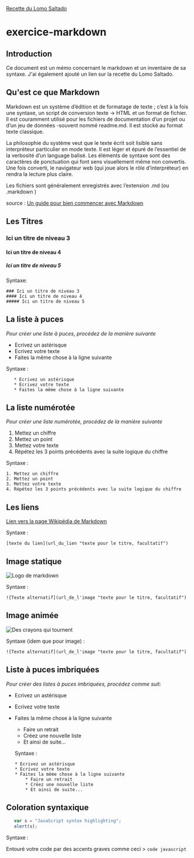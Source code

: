 [Recette du Lomo Saltado](https://github.com/NicolasJamar/exercice-markdown/blob/master/lomo.md)

# exercice-markdown

## Introduction

Ce document est un mémo concernant le markdown et un inventaire de sa syntaxe.
J'ai également ajouté un lien sur la recette du Lomo Saltado. 

## Qu'est ce que Markdown

Markdown est un système d’édition et de formatage de texte ; c’est à la fois une syntaxe, un script de conversion texte → HTML et un format de fichier. Il est couramment utilisé pour les fichiers de documentation d’un projet ou d’un jeu de données -souvent nommé readme.md. Il est stocké au format texte classique.

La philosophie du système veut que le texte écrit soit lisible sans interpréteur particulier en mode texte. Il est léger et épuré de l’essentiel de la verbosité d’un language balisé. Les éléments de syntaxe sont des caractères de ponctuation qui font sens visuellement même non convertis. Une fois converti, le navigateur web (qui joue alors le rôle d’interpréteur) en rendra la lecture plus claire.

Les fichiers sont généralement enregistrés avec l’extension .md (ou .markdown )

source : [Un guide pour bien commencer avec Markdown](https://blog.wax-o.com/2014/04/tutoriel-un-guide-pour-bien-commencer-avec-markdown/)

## Les Titres
  
  ### Ici un titre de niveau 3
   #### Ici un titre de niveau 4
   ##### Ici un titre de niveau 5
   
   Syntaxe:
   
    ### Ici un titre de niveau 3
    #### Ici un titre de niveau 4
    ##### Ici un titre de niveau 5

## La liste à puces

*Pour créer une liste à puces, procédez de la manière suivante*

 * Ecrivez un astérisque 
 * Ecrivez votre texte
 * Faites la même chose à la ligne suivante
 
  Syntaxe :
 
       * Ecrivez un astérisque 
       * Ecrivez votre texte
       * Faites la même chose à la ligne suivante

## La liste numérotée

*Pour créer une liste numérotée, procédez de la manière suivante*

  1. Mettez un chiffre
  2. Mettez un point
  3. Mettez votre texte
  4. Répétez les 3 points précédents avec la suite logique du chiffre
  
  Syntaxe :
  
    1. Mettez un chiffre
    2. Mettez un point
    3. Mettez votre texte
    4. Répétez les 3 points précédents avec la suite logique du chiffre
  
  ## Les liens
   
   [Lien vers la page Wikipédia de Markdown](https://fr.wikipedia.org/wiki/Markdown)
  
  Syntaxe :
  
    [texte du lien](url_du_lien "texte pour le titre, facultatif")

 ## Image statique
  
  ![Logo de markdown](https://upload.wikimedia.org/wikipedia/commons/thumb/4/48/Markdown-mark.svg/1200px-Markdown-mark.svg.png)
  
   Syntaxe :
  
    ![Texte alternatif](url_de_l'image "texte pour le titre, facultatif")
    
  ## Image animée
  
  ![Des crayons qui tournent](https://cdn.dribbble.com/users/46315/screenshots/1065283/icons-animation.gif) 
  
  Syntaxe (idem que pour image) :
  
    ![Texte alternatif](url_de_l'image "texte pour le titre, facultatif")
  
 ## Liste à puces imbriquées
  *Pour créer des listes à puces imbriquées, procédez comme suit:*
  
  * Ecrivez un astérisque 
  * Ecrivez votre texte
  * Faites la même chose à la ligne suivante
     * Faire un retrait
     * Créez une nouvelle liste
     * Et ainsi de suite...
     
     Syntaxe :
     
        * Ecrivez un astérisque 
        * Ecrivez votre texte
        * Faites la même chose à la ligne suivante
            * Faire un retrait
            * Créez une nouvelle liste
            * Et ainsi de suite...
  
  ## Coloration syntaxique 
  
   ```javascript
      var s = "JavaScript syntax highlighting";
      alert(s);
   ```
  Syntaxe : 
 
  Entouré votre code par des accents graves comme ceci > `code javascript `
   


